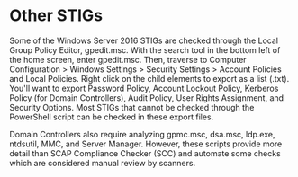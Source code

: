 # Other STIGs
Some of the Windows Server 2016 STIGs are checked through the Local Group Policy Editor, gpedit.msc. With the search tool in the bottom left of the home screen, enter gpedit.msc.
Then, traverse to Computer Configuration > Windows Settings > Security Settings > Account Policies and Local Policies. Right click on the child elements to export as a list (.txt).
You'll want to export Password Policy, Account Lockout Policy, Kerberos Policy (for Domain Controllers), Audit Policy, User Rights Assignment, and Security Options. Most STIGs
that cannot be checked through the PowerShell script can be checked in these export files.

Domain Controllers also require analyzing gpmc.msc, dsa.msc, ldp.exe, ntdsutil, MMC, and Server Manager. However, these scripts provide more detail than SCAP Compliance Checker (SCC) and automate some checks which are considered manual review by scanners.
